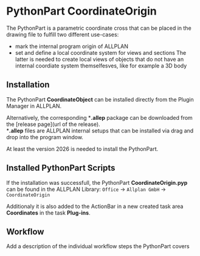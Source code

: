 # PythonPart CoordinateOrigin
The PythonPart is a parametric coordinate cross that can be placed in the drawing file to fulfill two different use-cases:
- mark the internal program origin of ALLPLAN
- set and define a local coordinate system for views and sections
The latter is needed to create local views of objects that do not have an internal coordiate system themselfesves, like for example a 3D body

## Installation
The PythonPart **CoordinateObject** can be installed directly from the Plugin Manager in ALLPLAN.

Alternatively, the corresponding ***.allep** package can be downloaded from the [release page](url of the release).\
 ***.allep** files are ALLPLAN internal setups that can be installed via drag and drop into the program window.

At least the version 2026 is needed to install the PythonPart.

## Installed PythonPart Scripts
If the installation was successfull, the PythonPart **CoordinateOrigin.pyp** can be found
in the ALLPLAN Library:
`Office` → `Allplan GmbH` → `CoordinateOrigin`

Additionaly it is also added to the ActionBar in a new created task area **Coordinates** in the task **Plug-ins**.

## Workflow
Add a description of the individual workflow steps the PythonPart covers
